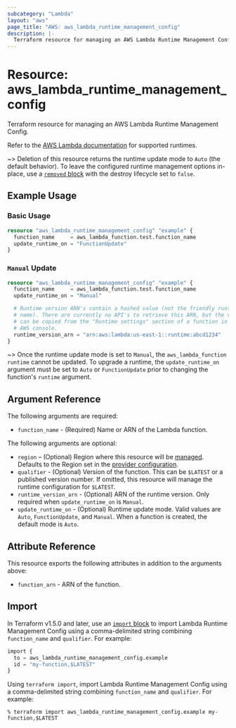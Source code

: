 ```yaml
---
subcategory: "Lambda"
layout: "aws"
page_title: "AWS: aws_lambda_runtime_management_config"
description: |-
  Terraform resource for managing an AWS Lambda Runtime Management Config.
---
```

# Resource: aws_lambda_runtime_management_config

Terraform resource for managing an AWS Lambda Runtime Management Config.

Refer to the [AWS Lambda documentation](https://docs.aws.amazon.com/lambda/latest/dg/lambda-runtimes.html) for supported runtimes.

~> Deletion of this resource returns the runtime update mode to `Auto` (the default behavior).
To leave the configured runtime management options in-place, use a [`removed` block](https://developer.hashicorp.com/terraform/language/resources/syntax#removing-resources) with the destroy lifecycle set to `false`.

## Example Usage

### Basic Usage

```terraform
resource "aws_lambda_runtime_management_config" "example" {
  function_name     = aws_lambda_function.test.function_name
  update_runtime_on = "FunctionUpdate"
}
```

### `Manual` Update

```terraform
resource "aws_lambda_runtime_management_config" "example" {
  function_name     = aws_lambda_function.test.function_name
  update_runtime_on = "Manual"

  # Runtime version ARN's contain a hashed value (not the friendly runtime
  # name). There are currently no API's to retrieve this ARN, but the value
  # can be copied from the "Runtime settings" section of a function in the 
  # AWS console.
  runtime_version_arn = "arn:aws:lambda:us-east-1::runtime:abcd1234"
}
```

~> Once the runtime update mode is set to `Manual`, the `aws_lambda_function` `runtime` cannot be updated. To upgrade a runtime, the `update_runtime_on` argument must be set to `Auto` or `FunctionUpdate` prior to changing the function's `runtime` argument.

## Argument Reference

The following arguments are required:

* `function_name` - (Required) Name or ARN of the Lambda function.

The following arguments are optional:

* `region` – (Optional) Region where this resource will be [managed](https://docs.aws.amazon.com/general/latest/gr/rande.html#regional-endpoints). Defaults to the Region set in the [provider configuration](https://registry.terraform.io/providers/hashicorp/aws/latest/docs#aws-configuration-reference).
* `qualifier` - (Optional) Version of the function. This can be `$LATEST` or a published version number. If omitted, this resource will manage the runtime configuration for `$LATEST`.
* `runtime_version_arn` - (Optional) ARN of the runtime version. Only required when `update_runtime_on` is `Manual`.
* `update_runtime_on` - (Optional) Runtime update mode. Valid values are `Auto`, `FunctionUpdate`, and `Manual`. When a function is created, the default mode is `Auto`.

## Attribute Reference

This resource exports the following attributes in addition to the arguments above:

* `function_arn` - ARN of the function.

## Import

In Terraform v1.5.0 and later, use an [`import` block](https://developer.hashicorp.com/terraform/language/import) to import Lambda Runtime Management Config using a comma-delimited string combining `function_name` and `qualifier`. For example:

```terraform
import {
  to = aws_lambda_runtime_management_config.example
  id = "my-function,$LATEST"
}
```

Using `terraform import`, import Lambda Runtime Management Config using a comma-delimited string combining `function_name` and `qualifier`. For example:

```console
% terraform import aws_lambda_runtime_management_config.example my-function,$LATEST
```

